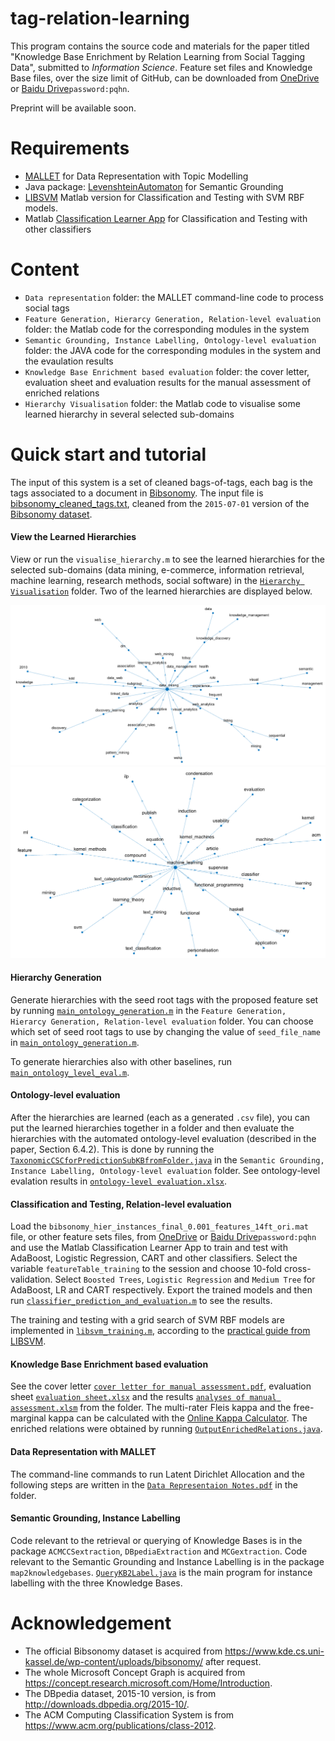 # tag-relation-learning

This program contains the source code and materials for the paper titled "Knowledge Base Enrichment by Relation Learning from Social Tagging Data", submitted to _Information Science_. Feature set files and Knowledge Base files, over the size limit of GitHub, can be downloaded from [OneDrive](https://1drv.ms/u/s!AlvsB_ZEXPkijpsP_SYP_V96HdmAMA) or [Baidu Drive](https://pan.baidu.com/s/1Gj1nHV5GKAWQru46lmcJXw)```password:pqhn```.

Preprint will be available soon.

# Requirements
* [MALLET](http://mallet.cs.umass.edu/index.php) for Data Representation with Topic Modelling
* Java package: [LevenshteinAutomaton](https://github.com/klawson88/LevenshteinAutomaton) for Semantic Grounding
* [LIBSVM](https://www.csie.ntu.edu.tw/~cjlin/libsvm/) Matlab version for Classification and Testing with SVM RBF models. 
* Matlab [Classification Learner App](https://www.mathworks.com/help/stats/classificationlearner-app.html) for Classification and Testing with other classifiers

# Content
* ```Data representation``` folder: the MALLET command-line code to process social tags
* ```Feature Generation, Hierarcy Generation, Relation-level evaluation``` folder: the Matlab code for the corresponding modules in the system
* ```Semantic Grounding, Instance Labelling, Ontology-level evaluation``` folder: the JAVA code for the corresponding modules in the system and the evaulation results
* ```Knowledge Base Enrichment based evaluation``` folder: the cover letter, evaluation sheet and evaluation results for the manual assessment of enriched relations
* ```Hierarchy Visualisation``` folder: the Matlab code to visualise some learned hierarchy in several selected sub-domains

# Quick start and tutorial

The input of this system is a set of cleaned bags-of-tags, each bag is the tags associated to a document in [Bibsonomy](https://www.bibsonomy.org/). The input file is [bibsonomy_cleaned_tags.txt](https://github.com/acadTags/tag-relation-learning/blob/master/Data%20representation/bibsonomy_cleaned_tags.txt), cleaned from the ```2015-07-01``` version of the [Bibsonomy dataset](https://www.kde.cs.uni-kassel.de/wp-content/uploads/bibsonomy/).

#### View the Learned Hierarchies
View or run the ```visualise_hierarchy.m``` to see the learned hierarchies for the selected sub-domains (data mining, e-commerce, information retrieval, machine learning, research methods, social software) in the [```Hierarchy Visualisation```](https://github.com/acadTags/tag-relation-learning/tree/master/Hierarchy%20Visualisation) folder. Two of the learned hierarchies are displayed below.

![alt text](https://github.com/acadTags/tag-relation-learning/blob/master/Hierarchy%20Visualisation/data_mining_dbpedia_svm.PNG)
![alt text](https://github.com/acadTags/tag-relation-learning/blob/master/Hierarchy%20Visualisation/machine_learning_acm_svm.PNG)

#### Hierarchy Generation
Generate hierarchies with the seed root tags with the proposed feature set by running [```main_ontology_generation.m```](https://github.com/acadTags/tag-relation-learning/blob/master/Feature%20Generation%2C%20Hierarchy%20Generation%2C%20Relation-level%20evaluation/main_ontology_generation.m) in the ```Feature Generation, Hierarcy Generation, Relation-level evaluation``` folder. You can choose which set of seed root tags to use by changing the value of ```seed_file_name``` in [```main_ontology_generation.m```](https://github.com/acadTags/tag-relation-learning/blob/master/Feature%20Generation%2C%20Hierarchy%20Generation%2C%20Relation-level%20evaluation/main_ontology_generation.m).

To generate hierarchies also with other baselines, run [```main_ontology_level_eval.m```](https://github.com/acadTags/tag-relation-learning/blob/master/Feature%20Generation%2C%20Hierarchy%20Generation%2C%20Relation-level%20evaluation/main_ontology_level_eval.m).

#### Ontology-level evaluation
After the hierarchies are learned (each as a generated ```.csv``` file), you can put the learned hierarchies together in a folder and then evaluate the hierarchies with the automated ontology-level evaluation (described in the paper, Section 6.4.2). This is done by running the [```TaxonomicCSCforPredictionSubKBfromFolder.java```](https://github.com/acadTags/tag-relation-learning/blob/master/Semantic%20Grounding%2C%20Instance%20Labelling%2C%20Ontology-level%20evaluation/KnowledgeBaseTools/src/main/java/com/mycompany/OntologyLevelEvaluation/TaxonomicCSCforPredictionSubKBfromFolder.java) in the ```Semantic Grounding, Instance Labelling, Ontology-level evaluation``` folder. See ontology-level evalation results in [```ontology-level evaluation.xlsx```](https://github.com/acadTags/tag-relation-learning/blob/master/Semantic%20Grounding%2C%20Instance%20Labelling%2C%20Ontology-level%20evaluation/ontology-level%20evaluation.xlsx).

#### Classification and Testing, Relation-level evaluation
Load the ```bibsonomy_hier_instances_final_0.001_features_14ft_ori.mat``` file, or other feature sets files, from [OneDrive](https://1drv.ms/u/s!AlvsB_ZEXPkijpsP_SYP_V96HdmAMA) or [Baidu Drive](https://pan.baidu.com/s/1Gj1nHV5GKAWQru46lmcJXw)```password:pqhn``` and use the Matlab Classification Learner App to train and test with AdaBoost, Logistic Regression, CART and other classifiers. Select the variable ```featureTable_training``` to the session and choose 10-fold cross-validation. Select ```Boosted Trees```, ```Logistic Regression``` and ```Medium Tree``` for AdaBoost, LR and CART respectively. Export the trained models and then run [```classifier_prediction_and_evaluation.m```](https://github.com/acadTags/tag-relation-learning/blob/master/Feature%20Generation%2C%20Hierarchy%20Generation%2C%20Relation-level%20evaluation/classifier_prediction_and_evaluation.m) to see the results.

The training and testing with a grid search of SVM RBF models are implemented in [```libsvm_training.m```](https://github.com/acadTags/tag-relation-learning/blob/master/Feature%20Generation%2C%20Hierarchy%20Generation%2C%20Relation-level%20evaluation/libsvm_training.m), according to the [practical guide from LIBSVM](https://www.csie.ntu.edu.tw/~cjlin/papers/guide/guide.pdf).

#### Knowledge Base Enrichment based evaluation
See the cover letter [```cover letter for manual assessment.pdf```](https://github.com/acadTags/tag-relation-learning/blob/master/Knowledge%20Base%20Enrichment%20based%20evaluation/cover%20letter%20for%20manual%20assessment.pdf), evaluation sheet [```evaluation sheet.xlsx```](https://github.com/acadTags/tag-relation-learning/blob/master/Knowledge%20Base%20Enrichment%20based%20evaluation/evaluation%20sheet.xlsx) and the results [```analyses of manual assessment.xlsm```](https://github.com/acadTags/tag-relation-learning/blob/master/Knowledge%20Base%20Enrichment%20based%20evaluation/analyses%20of%20manual%20assessment.xlsm) from the folder. The multi-rater Fleis kappa and the free-marginal kappa can be calculated with the [Online Kappa Calculator](http://justusrandolph.net/kappa/). The enriched relations were obtained by running [```OutputEnrichedRelations.java```](https://github.com/acadTags/tag-relation-learning/blob/master/Semantic%20Grounding%2C%20Instance%20Labelling%2C%20Ontology-level%20evaluation/KnowledgeBaseTools/src/main/java/com/mycompany/OntologyLevelEvaluation/OutputEnrichedRelations.java).

#### Data Representation with MALLET
The command-line commands to run Latent Dirichlet Allocation and the following steps are written in the [```Data Representaion Notes.pdf```](https://github.com/acadTags/tag-relation-learning/blob/master/Data%20representation/Data%20Representation%20Notes.pdf) in the folder.

#### Semantic Grounding, Instance Labelling
Code relevant to the retrieval or querying of Knowledge Bases is in the package ```ACMCCSextraction```, ```DBpediaExtraction``` and ```MCGextraction```. Code relevant to the Semantic Grounding and Instance Labelling is in the package ```map2knowledgebases```. [```QueryKB2Label.java```](https://github.com/acadTags/tag-relation-learning/blob/master/Semantic%20Grounding%2C%20Instance%20Labelling%2C%20Ontology-level%20evaluation/KnowledgeBaseTools/src/main/java/com/mycompany/map2knowledgeBase/QueryKB2Label.java) is the main program for instance labelling with the three Knowledge Bases.

# Acknowledgement
* The official Bibsonomy dataset is acquired from https://www.kde.cs.uni-kassel.de/wp-content/uploads/bibsonomy/ after request.
* The whole Microsoft Concept Graph is acquired from https://concept.research.microsoft.com/Home/Introduction.
* The DBpedia dataset, 2015-10 version, is from http://downloads.dbpedia.org/2015-10/.
* The ACM Computing Classification System is from https://www.acm.org/publications/class-2012.
